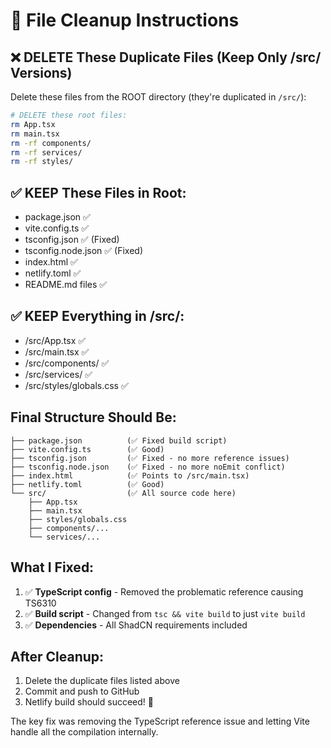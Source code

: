 # 🧹 File Cleanup Instructions

## ❌ DELETE These Duplicate Files (Keep Only /src/ Versions)

Delete these files from the ROOT directory (they're duplicated in `/src/`):

```bash
# DELETE these root files:
rm App.tsx
rm main.tsx
rm -rf components/
rm -rf services/  
rm -rf styles/
```

## ✅ KEEP These Files in Root:
- package.json ✅
- vite.config.ts ✅
- tsconfig.json ✅ (Fixed)
- tsconfig.node.json ✅ (Fixed)
- index.html ✅
- netlify.toml ✅
- README.md files ✅

## ✅ KEEP Everything in /src/:
- /src/App.tsx ✅
- /src/main.tsx ✅
- /src/components/ ✅
- /src/services/ ✅
- /src/styles/globals.css ✅

## Final Structure Should Be:
```
├── package.json          (✅ Fixed build script)
├── vite.config.ts        (✅ Good)
├── tsconfig.json         (✅ Fixed - no more reference issues)
├── tsconfig.node.json    (✅ Fixed - no more noEmit conflict)
├── index.html            (✅ Points to /src/main.tsx)
├── netlify.toml          (✅ Good)
└── src/                  (✅ All source code here)
    ├── App.tsx
    ├── main.tsx
    ├── styles/globals.css
    ├── components/...
    └── services/...
```

## What I Fixed:
1. ✅ **TypeScript config** - Removed the problematic reference causing TS6310
2. ✅ **Build script** - Changed from `tsc && vite build` to just `vite build`
3. ✅ **Dependencies** - All ShadCN requirements included

## After Cleanup:
1. Delete the duplicate files listed above
2. Commit and push to GitHub
3. Netlify build should succeed! 🎉

The key fix was removing the TypeScript reference issue and letting Vite handle all the compilation internally.